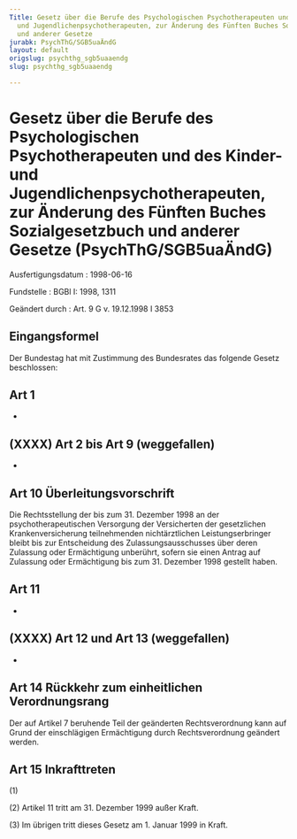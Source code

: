 ```yaml
---
Title: Gesetz über die Berufe des Psychologischen Psychotherapeuten und des Kinder-
  und Jugendlichenpsychotherapeuten, zur Änderung des Fünften Buches Sozialgesetzbuch
  und anderer Gesetze
jurabk: PsychThG/SGB5uaÄndG
layout: default
origslug: psychthg_sgb5uaaendg
slug: psychthg_sgb5uaaendg

---
```


# Gesetz über die Berufe des Psychologischen Psychotherapeuten und des Kinder- und Jugendlichenpsychotherapeuten, zur Änderung des Fünften Buches Sozialgesetzbuch und anderer Gesetze (PsychThG/SGB5uaÄndG)

Ausfertigungsdatum
:   1998-06-16

Fundstelle
:   BGBl I: 1998, 1311

Geändert durch
:   Art. 9 G v. 19.12.1998 I 3853


## Eingangsformel

Der Bundestag hat mit Zustimmung des Bundesrates das folgende Gesetz
beschlossen:


## Art 1

-


## (XXXX) Art 2 bis Art 9 (weggefallen)

-


## Art 10 Überleitungsvorschrift

Die Rechtsstellung der bis zum 31. Dezember 1998 an der
psychotherapeutischen Versorgung der Versicherten der gesetzlichen
Krankenversicherung teilnehmenden nichtärztlichen Leistungserbringer
bleibt bis zur Entscheidung des Zulassungsausschusses über deren
Zulassung oder Ermächtigung unberührt, sofern sie einen Antrag auf
Zulassung oder Ermächtigung bis zum 31. Dezember 1998 gestellt haben.


## Art 11

-


## (XXXX) Art 12 und Art 13 (weggefallen)

-


## Art 14 Rückkehr zum einheitlichen Verordnungsrang

Der auf Artikel 7 beruhende Teil der geänderten Rechtsverordnung kann
auf Grund der einschlägigen Ermächtigung durch Rechtsverordnung
geändert werden.


## Art 15 Inkrafttreten

(1)

(2) Artikel 11 tritt am 31. Dezember 1999 außer Kraft.

(3) Im übrigen tritt dieses Gesetz am 1. Januar 1999 in Kraft.

